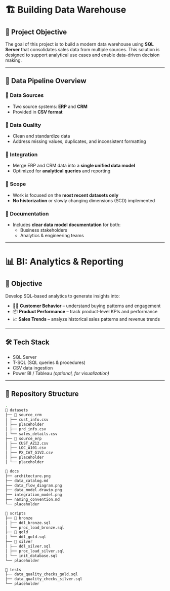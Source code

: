 # 🏗️ Building Data Warehouse

## 📌 Project Objective

The goal of this project is to build a modern data warehouse using **SQL Server** that consolidates sales data from multiple sources. This solution is designed to support analytical use cases and enable data-driven decision making.

---

## 📂 Data Pipeline Overview

### 🔹 Data Sources
- Two source systems: **ERP** and **CRM**
- Provided in **CSV format**

### 🔹 Data Quality
- Clean and standardize data
- Address missing values, duplicates, and inconsistent formatting

### 🔹 Integration
- Merge ERP and CRM data into a **single unified data model**
- Optimized for **analytical queries** and reporting

### 🔹 Scope
- Work is focused on the **most recent datasets only**
- **No historization** or slowly changing dimensions (SCD) implemented

### 🔹 Documentation
- Includes **clear data model documentation** for both:
  - Business stakeholders
  - Analytics & engineering teams

---

# 📊 BI: Analytics & Reporting

## 🎯 Objective

Develop SQL-based analytics to generate insights into:

- 🧍‍♂️ **Customer Behavior** – understand buying patterns and engagement
- 📦 **Product Performance** – track product-level KPIs and performance
- 📈 **Sales Trends** – analyze historical sales patterns and revenue trends

---

## 🛠️ Tech Stack

- SQL Server
- T-SQL (SQL queries & procedures)
- CSV data ingestion
- Power BI / Tableau *(optional, for visualization)*

---

## 📁 Repository Structure

```bash
.
📁 datasets
├── 📁 source_crm
│ ├── cust_info.csv
│ ├── placeholder
│ ├── prd_info.csv
│ └── sales_details.csv
├── 📁 source_erp
│ ├── CUST_AZ12.csv
│ ├── LOC_A101.csv
│ ├── PX_CAT_G1V2.csv
│ ├── placeholder
│ └── placeholder

📁 docs
├── architecture.png
├── data_catalog.md
├── data_flow_diagram.png
├── data_model.drawio.png
├── integration_model.png
├── naming_convention.md
└── placeholder

📁 scripts
├── 📁 bronze
│ ├── ddl_bronze.sql
│ └── proc_load_bronze.sql
├── 📁 gold
│ └── ddl_gold.sql
├── 📁 silver
│ ├── ddl_silver.sql
│ ├── proc_load_silver.sql
│ └── init_database.sql
└── placeholder

📁 tests
├── data_quality_checks_gold.sql
├── data_quality_checks_silver.sql
└── placeholder
